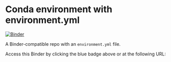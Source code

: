 # Conda environment with environment.yml

[![Binder](https://mybinder.org/badge_logo.svg)](https://mybinder.org/v2/gh/ggc99/jupyter-binder.git/HEAD)

A Binder-compatible repo with an `environment.yml` file.

Access this Binder by clicking the blue badge above or at the following URL:
